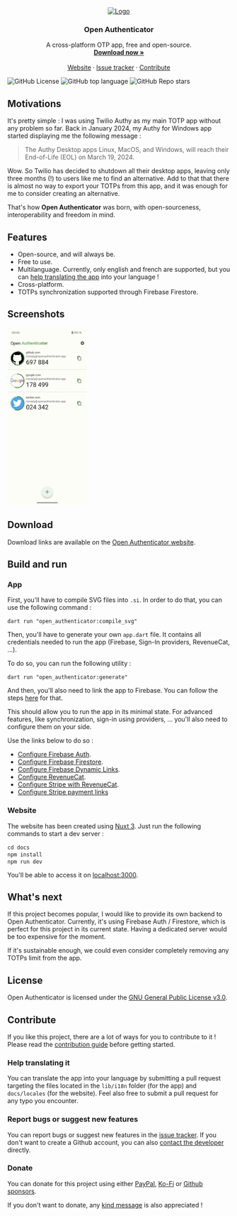 <div align="center">
  <a href="https://openauthenticator.app">
    <img src="https://openauthenticator.app/images/logo.svg" alt="Logo" width="120" height="120">
  </a>

<h3 align="center">Open Authenticator</h3>

  <p align="center">
    A cross-platform OTP app, free and open-source.
    <br />
    <a href="https://openauthenticator.app/#download"><strong>Download now »</strong></a>
    <br />
    <br />
    <a href="https://openauthenticator.app">Website</a>
    ·
    <a href="https://github.com/Skyost/OpenAuthenticator/issues">Issue tracker</a>
    ·
    <a href="https://github.com/Skyost/OpenAuthenticator/#contribute">Contribute</a>
  </p>
</div>

![GitHub License](https://img.shields.io/github/license/Skyost/OpenAuthenticator)
![GitHub top language](https://img.shields.io/github/languages/top/Skyost/OpenAuthenticator)
![GitHub Repo stars](https://img.shields.io/github/stars/Skyost/OpenAuthenticator)

## Motivations

It's pretty simple : I was using Twilio Authy as my main TOTP app without any problem so far.
Back in January 2024, my Authy for Windows app started displaying me the following message :

> The Authy Desktop apps Linux, MacOS, and Windows, will reach their End-of-Life (EOL) on March 19, 2024.

Wow. So Twilio has decided to shutdown all their desktop apps, leaving only three months (!) to users like me
to find an alternative.
Add to that that there is almost no way to export your TOTPs from this app, and it was enough for me
to consider creating an alternative.

That's how **Open Authenticator** was born, with open-sourceness, interoperability and freedom in mind.

## Features

* Open-source, and will always be.
* Free to use.
* Multilanguage. Currently, only english and french are supported, but you can [help translating the app](#help-translating-it) into your language !
* Cross-platform.
* TOTPs synchronization supported through Firebase Firestore.

## Screenshots

<img src="https://github.com/Skyost/OpenAuthenticator/raw/main/docs/public/images/screenshots/home.png" height="400">

## Download

Download links are available on the [Open Authenticator website](https://openauthenticator.app/#download).

## Build and run

### App

First, you'll have to compile SVG files into `.si`.  In order to do that, you can use the following command :

```shell
dart run "open_authenticator:compile_svg"
```

Then, you'll have to generate your own `app.dart` file.
It contains all credentials needed to run the app (Firebase, Sign-In providers, RevenueCat, ...).

To do so, you can run the following utility :

```shell
dart run "open_authenticator:generate"
```

And then, you'll also need to link the app to Firebase. You can follow the steps [here](https://firebase.google.com/docs/flutter/setup)
for that.

This should allow you to run the app in its minimal state.
For advanced features, like synchronization, sign-in using providers, ... you'll also need
to configure them on your side.

Use the links below to do so :

* [Configure Firebase Auth](https://firebase.google.com/docs/auth/flutter/start).
* [Configure Firebase Firestore](https://firebase.google.com/docs/firestore).
* [Configure Firebase Dynamic Links](https://firebase.google.com/docs/dynamic-links).
* [Configure RevenueCat](https://www.revenuecat.com/docs/getting-started/entitlements).
* [Configure Stripe with RevenueCat](https://www.revenuecat.com/docs/getting-started/entitlements/stripe-products).
* [Configure Stripe payment links](https://docs.stripe.com/payment-links)

### Website

The website has been created using [Nuxt 3](https://nuxt.com/). Just run the following commands
to start a dev server :

```shell
cd docs
npm install
npm run dev
```

You'll be able to access it on [localhost:3000](http//localhost:3000).

## What's next

If this project becomes popular, I would like to provide its own backend to Open Authenticator.
Currently, it's using Firebase Auth / Firestore, which is perfect for this project in its current
state. Having a dedicated server would be too expensive for the moment.

If it's sustainable enough, we could even consider completely removing any TOTPs limit from the app.

## License

Open Authenticator is licensed under the [GNU General Public License v3.0](https://choosealicense.com/licenses/gpl-3.0/).

## Contribute

If you like this project, there are a lot of ways for you to contribute to it !
Please read the [contribution guide](https://github.com/Skyost/OpenAuthenticator/blob/main/CONTRIBUTING.md)
before getting started.

### Help translating it

You can translate the app into your language by submitting a pull request targeting the files located
in the `lib/i18n` folder (for the app) and `docs/locales` (for the website).
Feel also free to submit a pull request for any typo you encounter.

### Report bugs or suggest new features

You can report bugs or suggest new features in the [issue tracker](https://github.com/Skyost/OpenAuthenticator/issues).
If you don't want to create a Github account, you can also [contact the developer](https://openauthenticator.app/contact) directly.

### Donate

You can donate for this project using either [PayPal](http://paypal.me/Skyost),
[Ko-Fi](https://ko-fi.com/Skyost) or [Github sponsors](https://github.com/sponsors/Skyost).

If you don't want to donate, any [kind message](https://openauthenticator.app/contact) is also
appreciated !
